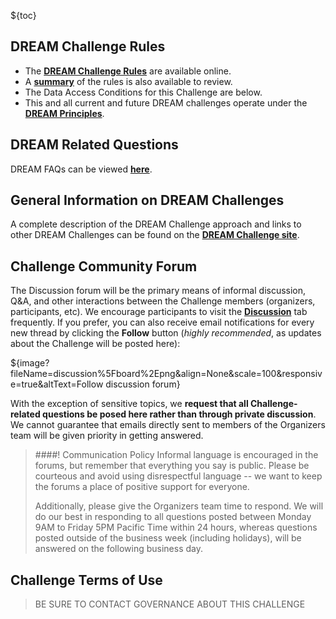 <!-- markdownlint-disable-next-line first-line-h1 -->
${toc}

## **DREAM Challenge Rules**

* The [**DREAM Challenge Rules**](https://www.synapse.org/#!Synapse:syn10144147/wiki/448310) are available online.
*  A [**summary**](https://www.synapse.org/#!Synapse:syn10144149) of the rules is also available to review. 
* The Data Access Conditions for this Challenge are below. 
* This and all current and future DREAM challenges operate under the [**DREAM Principles**](https://www.synapse.org/#!Synapse:syn6182468/wiki/401779).

## **DREAM Related Questions**
DREAM FAQs can be viewed [**here**](http://dreamchallenges.org/faqs/).

## **General Information on DREAM Challenges**
A complete description of the DREAM Challenge approach and links to other DREAM Challenges can be found on the [**DREAM Challenge site**](http://dreamchallenges.org).

## **Challenge Community Forum**
The Discussion forum will be the primary means of informal discussion, Q&A, and other interactions between the Challenge members (organizers, participants, etc).  We encourage participants to visit the [**Discussion**](https://www.synapse.org/#!Synapse:syn25829070/discussion/default) tab frequently. If you prefer, you can also receive email notifications for every new thread by clicking the **Follow** button (_highly recommended_, as updates about the Challenge will be posted here):

${image?fileName=discussion%5Fboard%2Epng&align=None&scale=100&responsive=true&altText=Follow discussion forum}
<br/>

With the exception of sensitive topics, we **request that all Challenge-related questions be posed here rather than through private discussion**.  We cannot guarantee that emails directly sent to members of the Organizers team will be given priority in getting answered.

> ####! Communication Policy
> Informal language is encouraged in the forums, but remember that everything you say is public.  Please be courteous and avoid using disrespectful language -- we want to keep the forums a place of positive support for everyone.  
>
> Additionally, please give the Organizers team time to respond.  We will do our best in responding to all questions posted between Monday 9AM to Friday 5PM Pacific Time within 24 hours, whereas questions posted outside of the business week (including holidays), will be answered on the following business day.

## **Challenge Terms of Use**

> BE SURE TO CONTACT GOVERNANCE ABOUT THIS CHALLENGE

